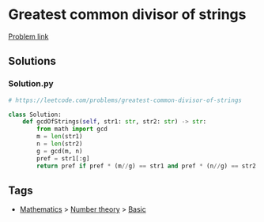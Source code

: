 # Greatest common divisor of strings

[Problem link](https://leetcode.com/problems/greatest-common-divisor-of-strings)

## Solutions


### Solution.py
```py
# https://leetcode.com/problems/greatest-common-divisor-of-strings

class Solution:
    def gcdOfStrings(self, str1: str, str2: str) -> str:
        from math import gcd
        m = len(str1)
        n = len(str2)
        g = gcd(m, n)
        pref = str1[:g]
        return pref if pref * (m//g) == str1 and pref * (n//g) == str2 else ""
```
## Tags

* [Mathematics](/Collections/mathematics.md#mathematics) > [Number theory](/Collections/mathematics.md#number-theory) > [Basic](/Collections/mathematics.md#basic)
